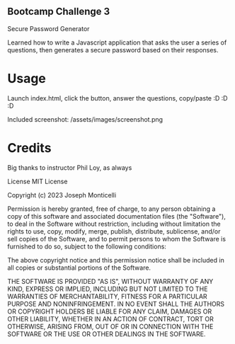 ## Bootcamp Challenge 3

Secure Password Generator

Learned how to write a Javascript application that asks the user a series of questions, then generates a secure password based on their responses. 

# Usage
Launch index.html, click the button, answer the questions, copy/paste :D :D :D 

Included screenshot: /assets/images/screenshot.png

# Credits
Big thanks to instructor Phil Loy, as always

License
MIT License

Copyright (c) 2023 Joseph Monticelli

Permission is hereby granted, free of charge, to any person obtaining a copy of this software and associated documentation files (the "Software"), to deal in the Software without restriction, including without limitation the rights to use, copy, modify, merge, publish, distribute, sublicense, and/or sell copies of the Software, and to permit persons to whom the Software is furnished to do so, subject to the following conditions:

The above copyright notice and this permission notice shall be included in all copies or substantial portions of the Software.

THE SOFTWARE IS PROVIDED "AS IS", WITHOUT WARRANTY OF ANY KIND, EXPRESS OR IMPLIED, INCLUDING BUT NOT LIMITED TO THE WARRANTIES OF MERCHANTABILITY, FITNESS FOR A PARTICULAR PURPOSE AND NONINFRINGEMENT. IN NO EVENT SHALL THE AUTHORS OR COPYRIGHT HOLDERS BE LIABLE FOR ANY CLAIM, DAMAGES OR OTHER LIABILITY, WHETHER IN AN ACTION OF CONTRACT, TORT OR OTHERWISE, ARISING FROM, OUT OF OR IN CONNECTION WITH THE SOFTWARE OR THE USE OR OTHER DEALINGS IN THE SOFTWARE.
